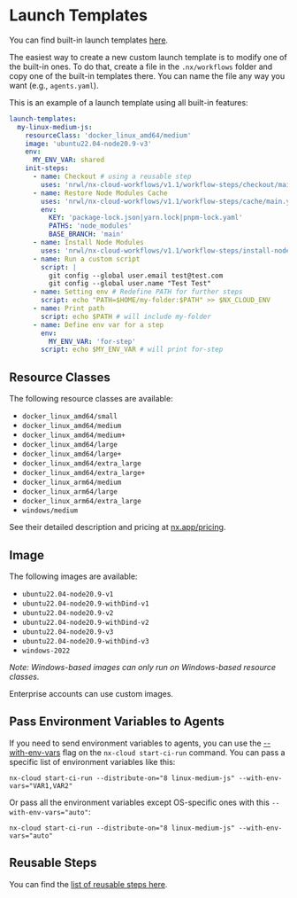 # Launch Templates

You can find built-in launch templates [here](https://github.com/nrwl/nx-cloud-workflows/tree/main/launch-templates).

The easiest way to create a new custom launch template is to modify one of the built-in ones. To do that, create a file in the
`.nx/workflows` folder and copy one of the built-in templates there. You can name the file any way you want (e.g., `agents.yaml`).

This is an example of a launch template using all built-in features:

```yaml
launch-templates:
  my-linux-medium-js:
    resourceClass: 'docker_linux_amd64/medium'
    image: 'ubuntu22.04-node20.9-v3'
    env:
      MY_ENV_VAR: shared
    init-steps:
      - name: Checkout # using a reusable step
        uses: 'nrwl/nx-cloud-workflows/v1.1/workflow-steps/checkout/main.yaml'
      - name: Restore Node Modules Cache
        uses: 'nrwl/nx-cloud-workflows/v1.1/workflow-steps/cache/main.yaml'
        env:
          KEY: 'package-lock.json|yarn.lock|pnpm-lock.yaml'
          PATHS: 'node_modules'
          BASE_BRANCH: 'main'
      - name: Install Node Modules
        uses: 'nrwl/nx-cloud-workflows/v1.1/workflow-steps/install-node-modules/main.yaml'
      - name: Run a custom script
        script: |
          git config --global user.email test@test.com
          git config --global user.name "Test Test"
      - name: Setting env # Redefine PATH for further steps
        script: echo "PATH=$HOME/my-folder:$PATH" >> $NX_CLOUD_ENV
      - name: Print path
        script: echo $PATH # will include my-folder
      - name: Define env var for a step
        env:
          MY_ENV_VAR: 'for-step'
        script: echo $MY_ENV_VAR # will print for-step
```

## Resource Classes

The following resource classes are available:

- `docker_linux_amd64/small`
- `docker_linux_amd64/medium`
- `docker_linux_amd64/medium+`
- `docker_linux_amd64/large`
- `docker_linux_amd64/large+`
- `docker_linux_amd64/extra_large`
- `docker_linux_amd64/extra_large+`
- `docker_linux_arm64/medium`
- `docker_linux_arm64/large`
- `docker_linux_arm64/extra_large`
- `windows/medium`

See their detailed description and pricing at [nx.app/pricing](https://nx.app/pricing).

## Image

The following images are available:

- `ubuntu22.04-node20.9-v1`
- `ubuntu22.04-node20.9-withDind-v1`
- `ubuntu22.04-node20.9-v2`
- `ubuntu22.04-node20.9-withDind-v2`
- `ubuntu22.04-node20.9-v3`
- `ubuntu22.04-node20.9-withDind-v3`
- `windows-2022`

_Note: Windows-based images can only run on Windows-based resource classes._

Enterprise accounts can use custom images.

## Pass Environment Variables to Agents

If you need to send environment variables to agents, you can use the [--with-env-vars](/ci/reference/nx-cloud-cli#withenvvars) flag on the `nx-cloud start-ci-run` command. You can pass a specific list of environment variables like this:

```
nx-cloud start-ci-run --distribute-on="8 linux-medium-js" --with-env-vars="VAR1,VAR2"
```

Or pass all the environment variables except OS-specific ones with this `--with-env-vars="auto"`:

```
nx-cloud start-ci-run --distribute-on="8 linux-medium-js" --with-env-vars="auto"
```

## Reusable Steps

You can find the [list of reusable steps here](https://github.com/nrwl/nx-cloud-workflows/tree/main/workflow-steps).
